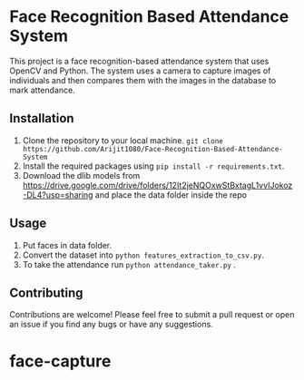 # Face Recognition Based Attendance System

This project is a face recognition-based attendance system that uses OpenCV and Python. The system uses a camera to capture images of individuals and then compares them with the images in the database to mark attendance.

## Installation

1. Clone the repository to your local machine. ``git clone https://github.com/Arijit1080/Face-Recognition-Based-Attendance-System``
2. Install the required packages using ``pip install -r requirements.txt``.
3. Download the dlib models from https://drive.google.com/drive/folders/12It2jeNQOxwStBxtagL1vvIJokoz-DL4?usp=sharing and place the data folder inside the repo

## Usage

1. Put faces in data folder.
2. Convert the dataset into ``python features_extraction_to_csv.py``.
3. To take the attendance run ``python attendance_taker.py`` .

## Contributing

Contributions are welcome! Please feel free to submit a pull request or open an issue if you find any bugs or have any suggestions.
# face-capture
